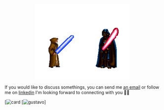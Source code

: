  
<p align="center">
  <img alt="starwars" src="./starwar.gif"  >
</p>


If you would like to discuss somethings, you can send me [an email](mailto:gustavohenriquedoespirito@gmail.com) or follow me on [linkedin](https://www.linkedin.com/in/gustavo-henrique-do-espirito-santo) I'm looking forward to connecting with you 👋🏻

[![card](https://github-readme-stats.vercel.app/api?username=gustavohenrique18n&theme=Radical)
[![gustavo](https://github-readme-stats.vercel.app/api/top-langs/?username=gustavohenrique18n&hide=html&layout=compact&theme=Radical)]

